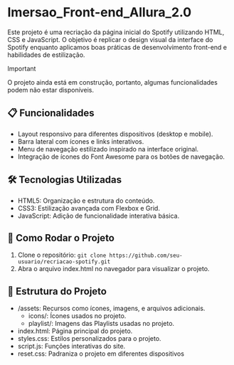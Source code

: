 # Imersao_Front-end_Allura_2.0
Este projeto é uma recriação da página inicial do Spotify utilizando HTML, CSS e JavaScript. O objetivo é replicar o design visual da interface do Spotify enquanto aplicamos boas práticas de desenvolvimento front-end e habilidades de estilização.
> [!IMPORTANT]
> O projeto ainda está em construção, portanto, algumas funcionalidades podem não estar disponíveis.
## 📋 Funcionalidades
* Layout responsivo para diferentes dispositivos (desktop e mobile).
* Barra lateral com ícones e links interativos.
* Menu de navegação estilizado inspirado na interface original.
* Integração de ícones do Font Awesome para os botões de navegação.
## 🛠️ Tecnologias Utilizadas
* HTML5: Organização e estrutura do conteúdo.
* CSS3: Estilização avançada com Flexbox e Grid.
* JavaScript: Adição de funcionalidade interativa básica.
## 🚀 Como Rodar o Projeto
1. Clone o repositório:
```git clone https://github.com/seu-usuario/recriacao-spotify.git```
3. Abra o arquivo index.html no navegador para visualizar o projeto.
## 📂 Estrutura do Projeto
* /assets: Recursos como ícones, imagens, e arquivos adicionais.
  - icons/: Ícones usados no projeto.
  - playlist/: Imagens das Playlists usadas no projeto.
* index.html: Página principal do projeto.
* styles.css: Estilos personalizados para o projeto.
* script.js: Funções interativas do site.
* reset.css: Padraniza o projeto em diferentes dispositivos
